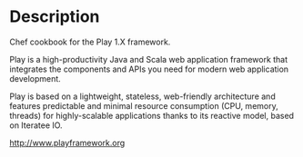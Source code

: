 Description
===========

Chef cookbook for the Play 1.X framework.

Play is a high-productivity Java and Scala web application framework that integrates the components and APIs you need for modern web application development.

Play is based on a lightweight, stateless, web-friendly architecture and features predictable and minimal resource consumption (CPU, memory, threads) for highly-scalable applications thanks to its reactive model, based on Iteratee IO.


http://www.playframework.org
